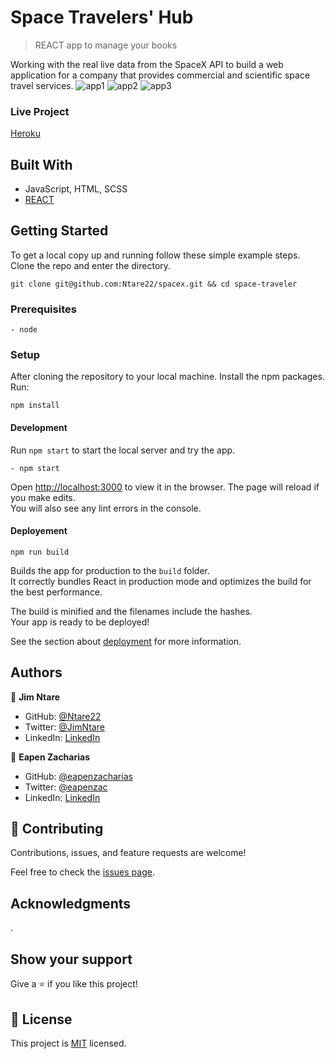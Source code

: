 
# Space Travelers' Hub

> REACT app to manage your books

Working with the real live data from the SpaceX API to build a web application for a company that provides commercial and scientific space travel services.
![app1](https://user-images.githubusercontent.com/49812651/147297698-feddb7d5-b56a-44eb-ae8b-e72a70ea1bcd.png)
![app2](https://user-images.githubusercontent.com/49812651/147297704-c0baf0f5-8ba8-464d-8378-20667ee92531.png)
![app3](https://user-images.githubusercontent.com/49812651/147297709-087fbb61-b3ff-4c7b-b052-17224b14639b.png)


### Live Project
[Heroku](https://floating-scrubland-11904.herokuapp.com/)

## Built With

- JavaScript, HTML, SCSS
- [REACT](https://reactjs.org/)


## Getting Started

To get a local copy up and running follow these simple example steps.
Clone the repo and enter the directory.
```
git clone git@github.com:Ntare22/spacex.git && cd space-traveler
```

### Prerequisites
    - node

### Setup
After cloning the repository to your local machine. Install the npm packages. Run:
```
npm install
```
#### Development
Run `npm start` to start the local server and try the app.
```
- npm start
```
Open [http://localhost:3000](http://localhost:3000) to view it in the browser.
The page will reload if you make edits.\
You will also see any lint errors in the console.

#### Deployement

`npm run build`

Builds the app for production to the `build` folder.\
It correctly bundles React in production mode and optimizes the build for the best performance.

The build is minified and the filenames include the hashes.\
Your app is ready to be deployed!

See the section about [deployment](https://facebook.github.io/create-react-app/docs/deployment) for more information.

## Authors

👤 **Jim Ntare**

- GitHub: [@Ntare22](https://github.com/Ntare22)
- Twitter: [@JimNtare](https://twitter.com/JimNtare)
- LinkedIn: [LinkedIn](https://www.linkedin.com/in/jimntare/)

👤 **Eapen Zacharias**

- GitHub: [@eapenzacharias](https://github.com/eapenzacharias)
- Twitter: [@eapenzac](https://twitter.com/eapenzac)
- LinkedIn: [LinkedIn](https://linkedin.com/in/eapenzac)


## 🤝 Contributing

Contributions, issues, and feature requests are welcome!

Feel free to check the [issues page](../../issues/).

## Acknowledgments
.

## Show your support

Give a ⭐️ if you like this project!

## 📝 License

This project is [MIT](./LICENSE) licensed.
